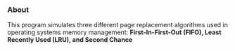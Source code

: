 ### About
This program simulates three different page replacement algorithms used in operating systems memory management: 
**First-In-First-Out (FIFO), Least Recently Used (LRU), and Second Chance**
